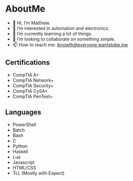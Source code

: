 # AboutMe
- 👋 Hi, I’m Matthew.
- 👀 I’m interested in automation and electronics.
- 🌱 I’m currently learning a lot of things.
- 💞️ I’m looking to collaborate on something simple.
- 📫 How to reach me: iknowth@everyone.wantstobe.me

## Certifications
- CompTIA A+
- CompTIA Network+
- CompTIA Security+
- CompTIA CySA+
- CompTIA PenTest+

## Languages
- PowerShell
- Batch
- Bash
- C
- Python
- Haskell
- Lua
- Javascript
- HTML/CSS
- TcL (Mostly with Expect)
